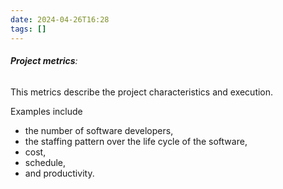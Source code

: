```yaml
---
date: 2024-04-26T16:28
tags: []
---
```

###### **Project metrics**:
This metrics describe the project characteristics and execution.

Examples include 
- the number of software developers,
- the staffing pattern over the life cycle of the software,
- cost,
- schedule,
- and productivity.